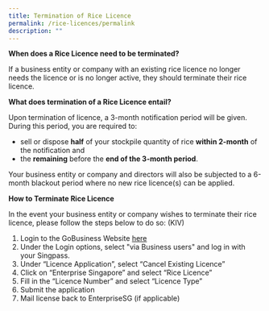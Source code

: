 ```yaml
---
title: Termination of Rice Licence
permalink: /rice-licences/permalink
description: ""
---
```

**When does a Rice Licence need to be terminated?**

If a business entity or company with an existing rice licence no longer needs the licence or is no longer active, they should terminate their rice licence.

**What does termination of a Rice Licence entail?**

Upon termination of licence, a 3-month notification period will be given. During this period, you are required to:
* sell or dispose **half** of your stockpile quantity of rice **within 2-month** of the notification and 
* the **remaining** before the **end of the 3-month period**. 

Your business entity or company and directors will also be subjected to a 6-month blackout period where no new rice licence(s) can be applied.

**How to Terminate Rice Licence**

In the event your business entity or company wishes to terminate their rice licence, please follow the steps below to do so: (KIV)


1. Login to the GoBusiness Website  [here](https://licence1.business.gov.sg/licence1/authentication/showLogin.action)
2. Under the Login options, select "via Business users" and log in with your Singpass. 
3. Under “Licence Application”, select “Cancel Existing Licence”
4. Click on “Enterprise Singapore” and select “Rice Licence”
5. Fill in the “Licence Number” and select “Licence Type”
6. Submit the application
7. Mail license back to EnterpriseSG (if applicable)

